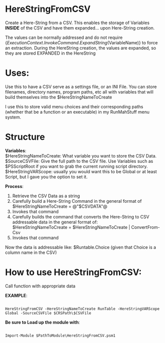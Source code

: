 # HereStringFromCSV
Create a Here-String from a CSV.  This enables the storage of Variables **INSIDE** of the CSV and have them expanded... upon Here-String creation.  

The values can be normally addressed and do not require 
{$ExecutionContext.InvokeCommand.ExpandString($VariableName)} 
to force an extraction.  During the HereString creation, the values are expanded, so they are stored EXPANDED in the HereString

# Uses:
Use this to have a CSV serve as a settings file, or an INI File.  You can store filenames, directory names, program paths, etc all with variables that will build themselves into the $HereStringNameToCreate

I use this to store valid menu choices and their corresponding paths (whether that be a function or an executable) in my RunMahStuff menu system.

# Structure
**Variables**:  
$HereStringNameToCreate: What variable you want to store the CSV Data.  
$SourceCSVFile: Give the full path to the CSV file.  Use Variables such as $PSScriptRoot if you want to grab the current running script directory.  
$HereStringVARScope: usually you would want this to be Global or at least Script, but I gave you the option to set it.

**Process**:  
1) Retrieve the CSV Data as a string  
2) Carefully build a Here-String Command in the general format of  
$HereStringNameToCreate = @"$CSVDATA"@  
3) Invokes that command  
4) Carefully builds the command that converts the Here-String to CSV addressable data in the general format of:  
$HereStringNameToCreate = $HereStringNameToCreate | ConvertFrom-Csv  
5) Invokes that command

Now the data is addressable like: $Runtable.Choice (given that Choice is a column name in the CSV)

# How to use HereStringFromCSV:  
Call function with appropriate data

**EXAMPLE**:
<pre><code>
HereStringFromCSV -HereStringNameToCreate RunTable -HereStringVARScope Global -SourceCSVFile $CRSPath\$CSVFile
</code></pre>

**Be sure to Load up the module with**:  
<pre><code>
Import-Module $PathToModule\HereStringFromCSV.psm1 
</code></pre>
